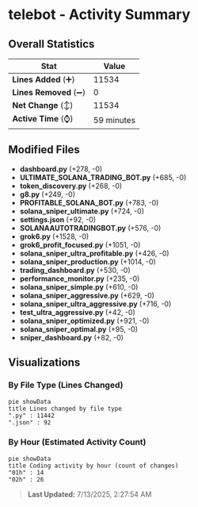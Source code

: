 # telebot - Activity Summary 

## Overall Statistics

| Stat                   | Value                                                             |
| ---------------------- | ----------------------------------------------------------------- |
| **Lines Added** (➕)   | 11534                                          |
| **Lines Removed** (➖) | 0                                        |
| **Net Change** (↕)    | 11534                |
| **Active Time** (⌚)   | 59 minutes |


## Modified Files
- **dashboard.py** (+278, -0)
- **ULTIMATE_SOLANA_TRADING_BOT.py** (+685, -0)
- **token_discovery.py** (+268, -0)
- **g8.py** (+249, -0)
- **PROFITABLE_SOLANA_BOT.py** (+783, -0)
- **solana_sniper_ultimate.py** (+724, -0)
- **settings.json** (+92, -0)
- **SOLANAAUTOTRADINGBOT.py** (+576, -0)
- **grok6.py** (+1528, -0)
- **grok6_profit_focused.py** (+1051, -0)
- **solana_sniper_ultra_profitable.py** (+426, -0)
- **solana_sniper_production.py** (+1014, -0)
- **trading_dashboard.py** (+530, -0)
- **performance_monitor.py** (+235, -0)
- **solana_sniper_simple.py** (+610, -0)
- **solana_sniper_aggressive.py** (+629, -0)
- **solana_sniper_ultra_aggressive.py** (+716, -0)
- **test_ultra_aggressive.py** (+42, -0)
- **solana_sniper_optimized.py** (+921, -0)
- **solana_sniper_optimal.py** (+95, -0)
- **sniper_dashboard.py** (+82, -0)

## Visualizations

### By File Type (Lines Changed)

```mermaid
pie showData
title Lines changed by file type
".py" : 11442
".json" : 92
```

### By Hour (Estimated Activity Count)

```mermaid
pie showData
title Coding activity by hour (count of changes)
"01h" : 14
"02h" : 26
```


> **Last Updated:** 7/13/2025, 2:27:54 AM